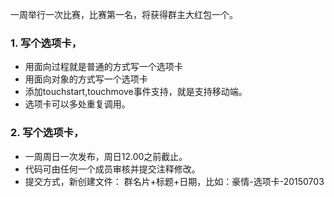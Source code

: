 一周举行一次比赛，比赛第一名，将获得群主大红包一个。
### 1. 写个选项卡，
- 用面向过程就是普通的方式写一个选项卡
- 用面向对象的方式写一个选项卡
- 添加touchstart,touchmove事件支持，就是支持移动端。
- 选项卡可以多处重复调用。

### 2. 写个选项卡，
- 一周周日一次发布，周日12.00之前截止。
- 代码可由任何一个成员审核并提交注释修改。
- 提交方式，新创建文件： 群名片+标题+日期，比如：豪情-选项卡-20150703